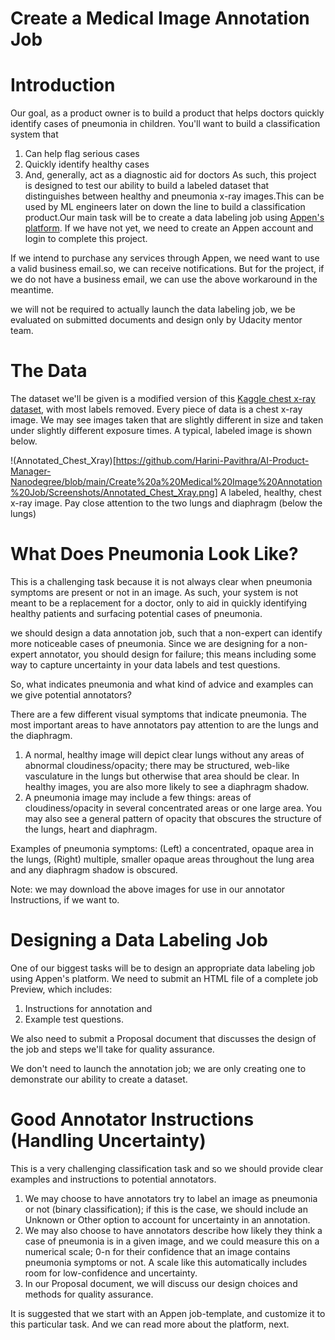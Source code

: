 # Create a Medical Image Annotation Job

# Introduction

Our goal, as a product owner is to build a product that helps doctors quickly identify cases of pneumonia in children. You'll want to build a classification system that
1. Can help flag serious cases
2. Quickly identify healthy cases
3. And, generally, act as a diagnostic aid for doctors As such, this project is designed to test our ability to build a labeled dataset that distinguishes between healthy and pneumonia x-ray images.This can be used by ML engineers later on down the line to build a classification product.Our main task will be to create a data labeling job using [Appen's platform](https://client.appen.com/jobs). If we have not yet, we need to create an Appen account and login to complete this project.

If we intend to purchase any services through Appen, we need want to use a valid business email.so, we can receive notifications. But for the project, if we do not have a business email, we can use the above workaround in the meantime.

we will not be required to actually launch the data labeling job, we be evaluated on submitted documents and design only by Udacity mentor team.

# The Data

The dataset we'll be given is a modified version of this [Kaggle chest x-ray dataset](https://www.kaggle.com/paultimothymooney/chest-xray-pneumonia), with most labels removed. Every piece of data is a chest x-ray image. We may see images taken that are slightly different in size and taken under slightly different exposure times. A typical, labeled image is shown below.

!(Annotated_Chest_Xray)[https://github.com/Harini-Pavithra/AI-Product-Manager-Nanodegree/blob/main/Create%20a%20Medical%20Image%20Annotation%20Job/Screenshots/Annotated_Chest_Xray.png]
A labeled, healthy, chest x-ray image. Pay close attention to the two lungs and diaphragm (below the lungs)

# What Does Pneumonia Look Like?

This is a challenging task because it is not always clear when pneumonia symptoms are present or not in an image. As such, your system is not meant to be a replacement for a doctor, only to aid in quickly identifying healthy patients and surfacing potential cases of pneumonia.

we should design a data annotation job, such that a non-expert can identify more noticeable cases of pneumonia. Since we are designing for a non-expert annotator, you should design for failure; this means including some way to capture uncertainty in your data labels and test questions.

So, what indicates pneumonia and what kind of advice and examples can we give potential annotators?

There are a few different visual symptoms that indicate pneumonia. The most important areas to have annotators pay attention to are the lungs and the diaphragm.
1. A normal, healthy image will depict clear lungs without any areas of abnormal cloudiness/opacity; there may be structured, web-like vasculature in the lungs but otherwise that area should be clear. In healthy images, you are also more likely to see a diaphragm shadow.
2. A pneumonia image may include a few things: areas of cloudiness/opacity in several concentrated areas or one large area. You may also see a general pattern of opacity that obscures the structure of the lungs, heart and diaphragm.


Examples of pneumonia symptoms: (Left) a concentrated, opaque area in the lungs, (Right) multiple, smaller opaque areas throughout the lung area and any diaphragm shadow is obscured.

Note: we may download the above images for use in our annotator Instructions, if we want to.

# Designing a Data Labeling Job

One of our biggest tasks will be to design an appropriate data labeling job using Appen's platform. We need to submit an HTML file of a complete job Preview, which includes: 
1. Instructions for annotation and
2. Example test questions. 

We also need to submit a Proposal document that discusses the design of the job and steps we'll take for quality assurance.

We don't need to launch the annotation job; we are only creating one to demonstrate our ability to create a dataset.

# Good Annotator Instructions (Handling Uncertainty)

This is a very challenging classification task and so we should provide clear examples and instructions to potential annotators.

1. We may choose to have annotators try to label an image as pneumonia or not (binary classification); if this is the case, we should include an Unknown or Other option to account for uncertainty in an annotation.
2. We may also choose to have annotators describe how likely they think a case of pneumonia is in a given image, and we could measure this on a numerical scale; 0-n for their confidence that an image contains pneumonia symptoms or not. A scale like this automatically includes room for low-confidence and uncertainty.
3. In our Proposal document, we will discuss our design choices and methods for quality assurance.

It is suggested that we start with an Appen job-template, and customize it to this particular task. And we can read more about the platform, next.
